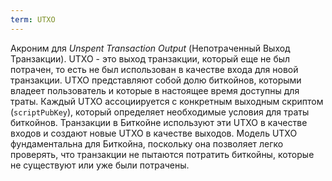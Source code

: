 ```yaml
---
term: UTXO
---
```


Акроним для *Unspent Transaction Output* (Непотраченный Выход Транзакции). UTXO - это выход транзакции, который еще не был потрачен, то есть не был использован в качестве входа для новой транзакции. UTXO представляют собой долю биткойнов, которыми владеет пользователь и которые в настоящее время доступны для траты. Каждый UTXO ассоциируется с конкретным выходным скриптом (`scriptPubKey`), который определяет необходимые условия для траты биткойнов. Транзакции в Биткойне используют эти UTXO в качестве входов и создают новые UTXO в качестве выходов. Модель UTXO фундаментальна для Биткойна, поскольку она позволяет легко проверять, что транзакции не пытаются потратить биткойны, которые не существуют или уже были потрачены.